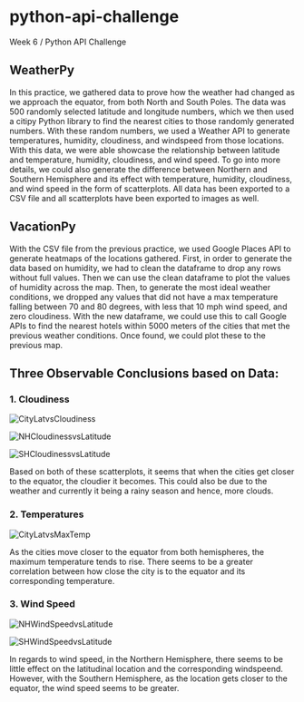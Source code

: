 # python-api-challenge
Week 6 / Python API Challenge

## WeatherPy
In this practice, we gathered data to prove how the weather had changed as we approach the equator, from both North and South Poles. The data was 500 randomly selected latitude  and longitude numbers, which we then used a citipy Python library to find the nearest cities to those randomly generated numbers. With these random numbers, we used a Weather API to generate temperatures, humidity, cloudiness, and windspeed from those locations. With this data, we were able showcase the relationship between latitude and temperature, humidity, cloudiness, and wind speed. To go into more details, we could also generate the difference between Northern and Southern Hemisphere and its effect with temperature, humidity, cloudiness, and wind speed in the form of scatterplots. All data has been exported to a CSV file and all scatterplots have been exported to images as well.

## VacationPy
With the CSV file from the previous practice, we used Google Places API to generate heatmaps of the locations gathered. First, in order to generate the data based on humidity, we had to clean the dataframe to drop any rows without full values. Then we can use the clean dataframe to plot the values of humidity across the map. Then, to generate the most ideal weather conditions, we dropped any values that did not have a max temperature falling between 70 and 80 degrees, with less that 10 mph wind speed, and zero cloudiness. With the new dataframe, we could use this to call Google APIs to find the nearest hotels within 5000 meters of the cities that met the previous weather conditions. Once found, we could plot these to the previous map.

## Three Observable Conclusions based on Data:
### 1. Cloudiness
![CityLatvsCloudiness](https://user-images.githubusercontent.com/65466578/93414030-1d4a9080-f866-11ea-862a-0982c894a258.png)

![NHCloudinessvsLatitude](https://user-images.githubusercontent.com/65466578/93414027-1d4a9080-f866-11ea-9c11-c6543a4b2d48.png)

![SHCloudinessvsLatitude](https://user-images.githubusercontent.com/65466578/93414025-1cb1fa00-f866-11ea-9534-ff9c54d671f4.png)

Based on both of these scatterplots, it seems that when the cities get closer to the equator, the cloudier it becomes. This could also be due to the weather and currently it being a rainy season and hence, more clouds.

### 2. Temperatures
![CityLatvsMaxTemp](https://user-images.githubusercontent.com/65466578/93414075-34897e00-f866-11ea-89fa-89c241f42ab8.png)

As the cities move closer to the equator from both hemispheres, the maximum temperature tends to rise. There seems to be a greater correlation between how close the city is to the equator and its corresponding temperature. 

### 3. Wind Speed
![NHWindSpeedvsLatitude](https://user-images.githubusercontent.com/65466578/93414099-41a66d00-f866-11ea-874c-d87b840d2f8d.png)

![SHWindSpeedvsLatitude](https://user-images.githubusercontent.com/65466578/93414100-423f0380-f866-11ea-8599-9086b30e4685.png)

In regards to wind speed, in the Northern Hemisphere, there seems to be little effect on the latitudinal location and the corresponding windspeend. However, with the Southern Hemisphere, as the location gets closer to the equator, the wind speed seems to be greater. 

